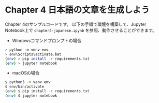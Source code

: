 # Chapter 4 日本語の文章を生成しよう

Chapter 4のサンプルコードです。
以下の手順で環境を構築して、Jupyter Notebook上で `chapter4-japanese.ipynb` を参照、動作させることができます。

* Windowsコマンドプロンプトの場合

```bash
> python -m venv env
> env\Scripts\activate.bat
(env) > pip install -r requirements.txt
(env) > jupyter notebook
```

* macOSの場合

```bash
$ python3 -m venv env
$ env/bin/activate
(env) $ pip install -r requirements.txt
(env) $ jupyter notebook
```